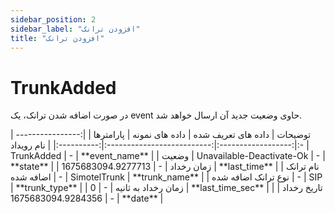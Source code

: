 ```yaml
---
sidebar_position: 2
sidebar_label: "افزودن ترانک"
title: "افزودن ترانک"
---
```



# TrunkAdded
در صورت اضافه شدن ترانک، یک event حاوی وضعیت جدید آن ارسال خواهد شد.

<div class="custom-table">
|      توضیحات      | داده های تعریف شده |       داده های نمونه       |  پارامترها |
|:-----------------:|:------------------:|:--------------------------:|:----------:|
|  نام رویداد | TrunkAdded | - | **event_name** |
| وضعیت | Unavailable-Deactivate-Ok |  - | **state** |
| زمان رخداد | - | 1675683094.9277713 | **last_time** |
| نام ترانک اضافه شده | - | SimotelTrunk | **trunk_name** |
| نوع ترانک اضافه شده | - | SIP | **trunk_type** |
| زمان رخداد به ثانیه | - | 0 | **last_time_sec** |
| تاریخ رخداد | - | 1675683094.9284356 | **date** |
</div>